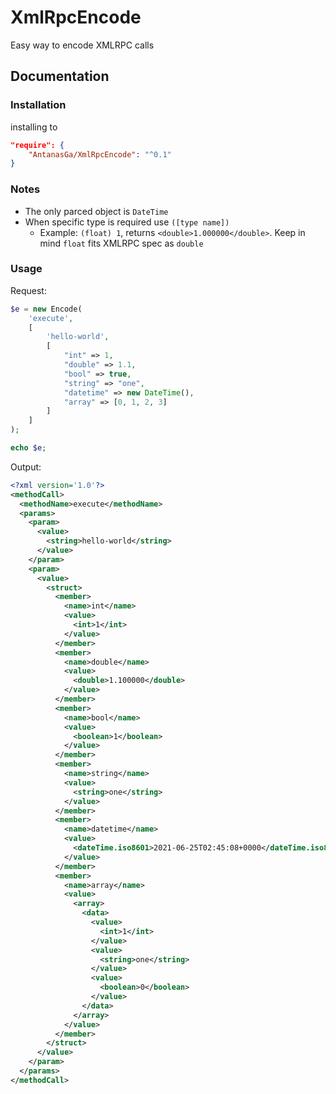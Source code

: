 XmlRpcEncode
============

Easy way to encode XMLRPC calls

## Documentation

### Installation
installing to 
```json
"require": {
    "AntanasGa/XmlRpcEncode": "^0.1"
}
```

### Notes
* The only parced object is `DateTime`
* When specific type is required use `([type name])`
  * Example: `(float) 1`, returns `<double>1.000000</double>`. Keep in mind `float` fits XMLRPC spec as `double`

### Usage
 
Request:
```php
$e = new Encode(
    'execute',
    [
        'hello-world',
        [
            "int" => 1,
            "double" => 1.1,
            "bool" => true,
            "string" => "one",
            "datetime" => new DateTime(),
            "array" => [0, 1, 2, 3]
        ]
    ]
);

echo $e;
```
Output:
```xml
<?xml version='1.0'?>
<methodCall>
  <methodName>execute</methodName>
  <params>
    <param>
      <value>
        <string>hello-world</string>
      </value>
    </param>
    <param>
      <value>
        <struct>
          <member>
            <name>int</name>
            <value>
              <int>1</int>
            </value>
          </member>
          <member>
            <name>double</name>
            <value>
              <double>1.100000</double>
            </value>
          </member>
          <member>
            <name>bool</name>
            <value>
              <boolean>1</boolean>
            </value>
          </member>
          <member>
            <name>string</name>
            <value>
              <string>one</string>
            </value>
          </member>
          <member>
            <name>datetime</name>
            <value>
              <dateTime.iso8601>2021-06-25T02:45:08+0000</dateTime.iso8601>
            </value>
          </member>
          <member>
            <name>array</name>
            <value>
              <array>
                <data>
                  <value>
                    <int>1</int>
                  </value>
                  <value>
                    <string>one</string>
                  </value>
                  <value>
                    <boolean>0</boolean>
                  </value>
                </data>
              </array>
            </value>
          </member>
        </struct>
      </value>
    </param>
  </params>
</methodCall>
```